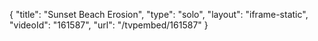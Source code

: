 {
    "title": "Sunset Beach Erosion",
    "type": "solo",
    "layout": "iframe-static",
    "videoId": "161587",
    "url": "\/tvpembed\/161587"
}